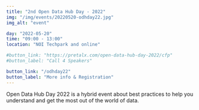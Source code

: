 ```yaml
---
title: "2nd Open Data Hub Day - 2022"
img: "/img/events/20220520-odhday22.jpg"
img_alt: "event"

day: "2022-05-20"
time: "09:00 - 13:00"
location: "NOI Techpark and online"

#button_link: "https://pretalx.com/open-data-hub-day-2022/cfp"
#button_label: "Call 4 Speakers"

button_link: "/odhday22"
button_label: "More info & Registration"
---
```


Open Data Hub Day 2022 is a hybrid event about best practices to help you understand and get the most out of the world of data.
